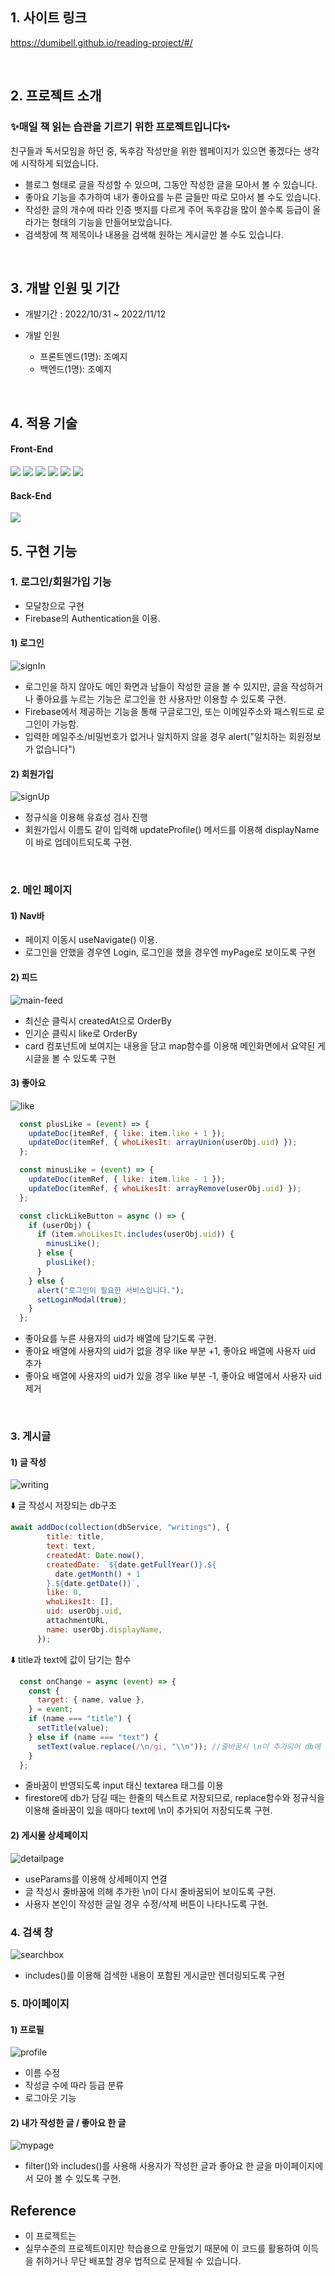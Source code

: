 


## **1. 사이트 링크**
https://dumibell.github.io/reading-project/#/

<br/>



## **2. 프로젝트 소개**

### ✨매일 책 읽는 습관을 기르기 위한 프로젝트입니다✨<br/>
친구들과 독서모임을 하던 중, 독후감 작성만을 위한 웹페이지가 있으면 좋겠다는 생각에 시작하게 되었습니다.<br/>
- 블로그 형태로 글을 작성할 수 있으며, 그동안 작성한 글을 모아서 볼 수 있습니다.<br/>
- 좋아요 기능을 추가하여 내가 좋아요를 누른 글들만 따로 모아서 볼 수도 있습니다.<br/>
- 작성한 글의 개수에 따라 인증 뱃지를 다르게 주어 독후감을 많이 쓸수록 등급이 올라가는 형태의 기능을 만들어보았습니다. <br/>
- 검색창에 책 제목이나 내용을 검색해 원하는 게시글만 볼 수도 있습니다.

<br/>


## **3. 개발 인원 및 기간**

- 개발기간 : 2022/10/31 ~ 2022/11/12
- 개발 인원

  - 프론트엔드(1명): 조예지
  - 백엔드(1명): 조예지

<br/>


## **4. 적용 기술**

#### Front-End
<img src="https://img.shields.io/badge/HTML-E34F26?style=for-the-badge&logo=HTML5&logoColor=white"> <img src="https://img.shields.io/badge/CSS-1572B6?style=for-the-badge&logo=CSS3&logoColor=white"> <img src="https://img.shields.io/badge/JavaScript-F7DF1E?style=for-the-badge&logo=JavaScript&logoColor=white">  <img src="https://img.shields.io/badge/React-61DAFB?style=for-the-badge&logo=React&logoColor=white"> <img src="https://img.shields.io/badge/React_Router-CA4245?style=for-the-badge&logo=React Router&logoColor=white">
<img src="https://img.shields.io/badge/TailwindCss-14263D?style=for-the-badge&logo=TailwindCss&logoColor=white"/>

#### Back-End
<img src="https://img.shields.io/badge/Firebase-FFCA28?style=for-the-badge&logo=firebase&logoColor=white"/>
<br/>


## **5. 구현 기능**
### 1. 로그인/회원가입 기능
 - 모달창으로 구현
 - Firebase의 Authentication을 이용.

#### 1) 로그인

![signIn](https://user-images.githubusercontent.com/100185602/201590163-04e04217-8956-4dc0-8cda-5125344cdeb1.gif)

 - 로그인을 하지 않아도 메인 화면과 남들이 작성한 글을 볼 수 있지만, 글을 작성하거나 좋아요를 누르는 기능은 로그인을 한 사용자만 이용할 수 있도록 구현.
 - Firebase에서 제공하는 기능을 통해 구글로그인, 또는 이메일주소와 패스워드로 로그인이 가능함.
 - 입력한 메일주소/비밀번호가 없거나 일치하지 않을 경우 alert("일치하는 회원정보가 없습니다")

#### 2) 회원가입

![signUp](https://user-images.githubusercontent.com/100185602/201590273-446dbd25-6ff0-45ca-8bdd-12ccba7d5619.gif)

  - 정규식을 이용해 유효성 검사 진행
  - 회원가입시 이름도 같이 입력해 updateProfile() 메서드를 이용해 displayName이 바로 업데이트되도록 구현.

<br/>

### 2. 메인 페이지
#### 1) Nav바
  - 페이지 이동시 useNavigate() 이용.
  - 로그인을 안했을 경우엔 Login, 로그인을 했을 경우엔 myPage로 보이도록 구현
#### 2) 피드
![main-feed](https://user-images.githubusercontent.com/100185602/201590976-205d8301-d5d5-4dc7-8d32-a73d62098966.gif)
  - 최신순 클릭시 createdAt으로 OrderBy
  - 인기순 클릭시 like로 OrderBy
  - card 컴포넌트에 보여지는 내용을 담고 map함수를 이용해 메인화면에서 요약된 게시글을 볼 수 있도록 구현
#### 3) 좋아요
![like](https://user-images.githubusercontent.com/100185602/201591221-9849e747-ac54-4a3c-8105-9c7a9ac9eef5.gif)

```js
  const plusLike = (event) => {
    updateDoc(itemRef, { like: item.like + 1 });
    updateDoc(itemRef, { whoLikesIt: arrayUnion(userObj.uid) });
  };

  const minusLike = (event) => {
    updateDoc(itemRef, { like: item.like - 1 });
    updateDoc(itemRef, { whoLikesIt: arrayRemove(userObj.uid) });
  };

  const clickLikeButton = async () => {
    if (userObj) {
      if (item.whoLikesIt.includes(userObj.uid)) {
        minusLike();
      } else {
        plusLike();
      }
    } else {
      alert("로그인이 필요한 서비스입니다.");
      setLoginModal(true);
    }
  };
```

  - 좋아요를 누른 사용자의 uid가 배열에 담기도록 구현.
  - 좋아요 배열에 사용자의 uid가 없을 경우 like 부분 +1, 좋아요 배열에 사용자 uid 추가
  - 좋아요 배열에 사용자의 uid가 있을 경우 like 부분 -1, 좋아요 배열에서 사용자 uid 제거
  <br/>

### 3. 게시글

#### 1) 글 작성
![writing](https://user-images.githubusercontent.com/100185602/201592807-d9d5dfea-1e24-48b1-b305-4abee860ed4f.gif)

⬇️ 글 작성시 저장되는 db구조
```js
await addDoc(collection(dbService, "writings"), {
        title: title,
        text: text,
        createdAt: Date.now(),
        createdDate: `${date.getFullYear()}.${
          date.getMonth() + 1
        }.${date.getDate()}`,
        like: 0,
        whoLikesIt: [],
        uid: userObj.uid,
        attachmentURL,
        name: userObj.displayName,
      });
```

⬇️ title과 text에 값이 담기는 함수
```js
  const onChange = async (event) => {
    const {
      target: { name, value },
    } = event;
    if (name === "title") {
      setTitle(value);
    } else if (name === "text") {
      setText(value.replace(/\n/gi, "\\n")); //줄바꿈시 \n이 추가되어 db에 저장되도록
    }
  };
```
  - 줄바꿈이 반영되도록 input 태신 textarea 태그를 이용
  - firestore에 db가 담길 때는 한줄의 텍스트로 저장되므로, replace함수와 정규식을 이용해 줄바꿈이 있을 때마다 text에 \n이 추가되어 저장되도록 구현.


#### 2) 게시물 상세페이지

![detailpage](https://user-images.githubusercontent.com/100185602/201594723-9e8839f2-13f7-4f33-93a9-ee455e195830.gif)

- useParams를 이용해 상세페이지 연결
- 글 작성시 줄바꿈에 의해 추가한 \n이 다시 줄바꿈되어 보이도록 구현.
- 사용자 본인이 작성한 글일 경우 수정/삭제 버튼이 나타나도록 구현.



### 4. 검색 창
![searchbox](https://user-images.githubusercontent.com/100185602/201595072-0374feb4-4cbd-4211-96dc-7fcf3533d197.gif)

  - includes()를 이용해 검색한 내용이 포함된 게시글만 렌더링되도록 구현

### 5. 마이페이지
#### 1) 프로필
![profile](https://user-images.githubusercontent.com/100185602/201596029-79bd1fef-c5bd-4b53-b501-e9ece7d97d68.gif)

  - 이름 수정
  - 작성글 수에 따라 등급 분류
  - 로그아웃 기능

#### 2) 내가 작성한 글 / 좋아요 한 글

![mypage](https://user-images.githubusercontent.com/100185602/201595710-b0125536-4e00-44b0-b8c8-372dad7f9280.gif)

- filter()와 includes()를 사용해 사용자가 작성한 글과 좋아요 한 글을 마이페이지에서 모아 볼 수 있도록 구현.

## **Reference**

- 이 프로젝트는 
- 실무수준의 프로젝트이지만 학습용으로 만들었기 때문에 이 코드를 활용하여 이득을 취하거나 무단 배포할 경우 법적으로 문제될 수 있습니다.
